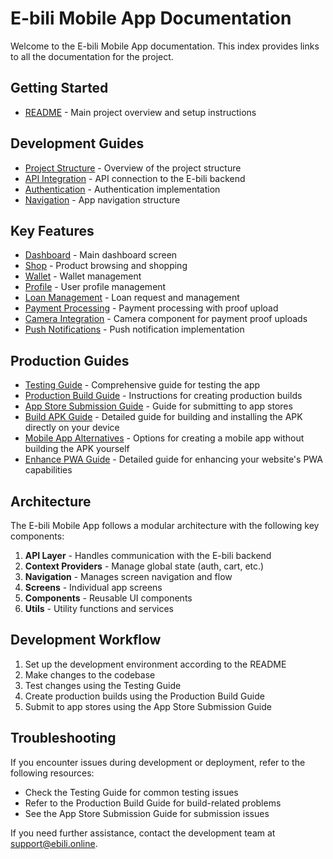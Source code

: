 # E-bili Mobile App Documentation

Welcome to the E-bili Mobile App documentation. This index provides links to all the documentation for the project.

## Getting Started

- [README](../README.md) - Main project overview and setup instructions

## Development Guides

- [Project Structure](../README.md#project-structure) - Overview of the project structure
- [API Integration](../src/api/api.js) - API connection to the E-bili backend
- [Authentication](../src/api/auth.js) - Authentication implementation
- [Navigation](../src/navigation/AppNavigator.js) - App navigation structure

## Key Features

- [Dashboard](../src/screens/DashboardScreen.js) - Main dashboard screen
- [Shop](../src/screens/ShopScreen.js) - Product browsing and shopping
- [Wallet](../src/screens/WalletScreen.js) - Wallet management
- [Profile](../src/screens/ProfileScreen.js) - User profile management
- [Loan Management](../src/screens/RequestLoanScreen.js) - Loan request and management
- [Payment Processing](../src/screens/PaymentScreen.js) - Payment processing with proof upload
- [Camera Integration](../src/components/CameraComponent.js) - Camera component for payment proof uploads
- [Push Notifications](../src/utils/NotificationService.js) - Push notification implementation

## Production Guides

- [Testing Guide](testing-guide.md) - Comprehensive guide for testing the app
- [Production Build Guide](production-build-guide.md) - Instructions for creating production builds
- [App Store Submission Guide](app-store-submission-guide.md) - Guide for submitting to app stores
- [Build APK Guide](build-apk-guide.md) - Detailed guide for building and installing the APK directly on your device
- [Mobile App Alternatives](mobile-app-alternatives.md) - Options for creating a mobile app without building the APK yourself
- [Enhance PWA Guide](enhance-pwa-guide.md) - Detailed guide for enhancing your website's PWA capabilities

## Architecture

The E-bili Mobile App follows a modular architecture with the following key components:

1. **API Layer** - Handles communication with the E-bili backend
2. **Context Providers** - Manage global state (auth, cart, etc.)
3. **Navigation** - Manages screen navigation and flow
4. **Screens** - Individual app screens
5. **Components** - Reusable UI components
6. **Utils** - Utility functions and services

## Development Workflow

1. Set up the development environment according to the README
2. Make changes to the codebase
3. Test changes using the Testing Guide
4. Create production builds using the Production Build Guide
5. Submit to app stores using the App Store Submission Guide

## Troubleshooting

If you encounter issues during development or deployment, refer to the following resources:

- Check the Testing Guide for common testing issues
- Refer to the Production Build Guide for build-related problems
- See the App Store Submission Guide for submission issues

If you need further assistance, contact the development team at support@ebili.online.